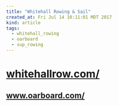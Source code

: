 ```yaml
---
title: "Whitehall Rowing & Sail"
created_at: Fri Jul 14 10:11:01 MDT 2017
kind: article
tags:
  - whitehall_rowing
  - oarboard
  - sup_rowing
---
```


<h1>
  <a href="http://www.whitehallrow.com/" target="_blank">whitehallrow.com/</a>
</h1>

<h2>
  <a href="https://www.oarboard.com/" target="_blank">www.oarboard.com/</a>
</h2>

<!--
html boilerplate
<a href="" target="_blank"></a>
<a name=""></a>
<img src="" width="400px">
<ul>
  <li></li>
</ul>
<pre>
</pre>
<pre><code>
</code></pre>
<math xmlns='http://www.w3.org/1998/Math/MathML' display='block'>
</math>
-->
